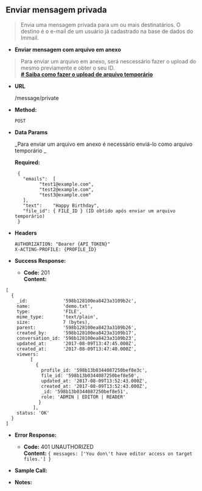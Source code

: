 **Enviar mensagem privada**
----
> Envia uma mensagem privada para um ou mais destinatários.
O destino é o e-mail de um usuário já cadastrado na base de dados do Immail.

* **Enviar mensagem com arquivo em anexo**

> Para enviar um arquivo em anexo, será nescessário fazer o upload do mesmo previamente e obter o seu ID.<br>
**[# Saiba como fazer o upload de arquivo temporário](v2/files/upload-temp.files.md)**

* **URL**
   
   /message/private

* **Method:**
  
  `POST`
  
* **Data Params**
  
  _Para enviar um arquivo em anexo é necessário enviá-lo como arquivo temporário _

   **Required:**

   ```
    {
      "emails":  [ 
            "test1@example.com",
            "test2@example.com",
            "test3@example.com"
      ],
      "text":    "Happy Birthday",
      "file_id": { FILE_ID } (ID obtido após enviar um arquivo temporário)
    }
  ```

* **Headers**

   ```
   AUTHORIZATION: "Bearer {API_TOKEN}"
   X-ACTING-PROFILE: {PROFILE_ID}
   ```

* **Success Response:** 
  
  * **Code:** 201 <br />
    **Content:** 
```
[ 
  { 
    _id:             '598b128100ea8423a3109b2c',
    name:            'demo.txt',
    type:            'FILE',
    mime_type:       'text/plain',
    size:            7 (bytes),
    parent:          '598b128100ea8423a3109b26',
    created_by:      '598b128100ea8423a3109b17',
    conversation_id: '598b128100ea8423a3109b23',
    updated_at:      '2017-08-09T13:47:45.000Z',
    created_at:      '2017-08-09T13:47:40.000Z',
    viewers: 
         [
           {
             profile_id: '598b13b0344087250bef8e3c',
             file_id: '598b13b0344087250bef8e50',
             updated_at: '2017-08-09T13:52:43.000Z',
             created_at: '2017-08-09T13:52:43.000Z',
             _id: '598b13b0344087250bef8e51',
             role: 'ADMIN | EDITOR | READER'
            }
          ],
    status: 'OK' 
  }
]
```
 
* **Error Response:**

  * **Code:** 401 UNAUTHORIZED <br />
    **Content:** `{ messages: ['You don\'t have editor access on target files.'] }`

* **Sample Call:**


* **Notes:**
